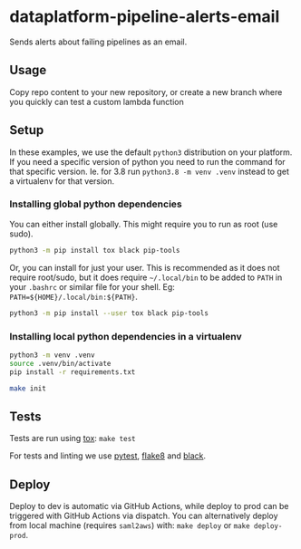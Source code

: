 # dataplatform-pipeline-alerts-email

Sends alerts about failing pipelines as an email.


## Usage
Copy repo content to your new repository, or create a new branch where you
quickly can test a custom lambda function


## Setup

In these examples, we use the default `python3` distribution on your platform.
If you need a specific version of python you need to run the command for that
specific version. Ie. for 3.8 run `python3.8 -m venv .venv` instead to get a
virtualenv for that version.


### Installing global python dependencies

You can either install globally. This might require you to run as root (use sudo).

```bash
python3 -m pip install tox black pip-tools
```

Or, you can install for just your user. This is recommended as it does not
require root/sudo, but it does require `~/.local/bin` to be added to `PATH` in
your `.bashrc` or similar file for your shell. Eg:
`PATH=${HOME}/.local/bin:${PATH}`.

```bash
python3 -m pip install --user tox black pip-tools
```


### Installing local python dependencies in a virtualenv

```bash
python3 -m venv .venv
source .venv/bin/activate
pip install -r requirements.txt
```

```bash
make init
```


## Tests

Tests are run using [tox](https://pypi.org/project/tox/): `make test`

For tests and linting we use [pytest](https://pypi.org/project/pytest/),
[flake8](https://pypi.org/project/flake8/) and
[black](https://pypi.org/project/black/).


## Deploy

Deploy to dev is automatic via GitHub Actions, while deploy to prod can be triggered with GitHub Actions via dispatch. You can alternatively deploy from local machine (requires `saml2aws`) with: `make deploy` or `make deploy-prod`.